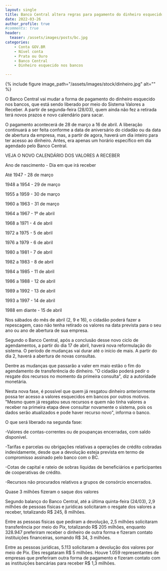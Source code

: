```yaml
---
layout: single
title: Banco Central altera regras para pagamento do dinheiro esquecido e divulga novo calendário
date: 2022-03-26
author_profile: true
#comments: true
header:
  teaser: /assets/images/posts/bc.jpg
categories: 
    - Conta GOV.BR
    - Nível conta
    - Prata ou Ouro
    - Banco Central
    - Dinheiro esquecido nos bancos

---
```


{% include figure image_path="/assets/images/stock/dinheiro.jpg" alt=""  %}

O Banco Central vai mudar a forma de pagamento do dinheiro esquecido nos bancos, que está sendo liberado por meio do Sistema Valores a Receber. A partir de segunda-feira (28/03), quem ainda não fez a retirada terá novos prazos e novo calendário para sacar.

O pagamento acontecerá de 28 de março a 16 de abril. A liberação continuará a ser feita conforme a data de aniversário do cidadão ou da data de abertura da empresa, mas, a partir de agora, haverá um dia inteiro para ter acesso ao dinheiro. Antes, era apenas um horário específico em dia agendado pelo Banco Central.

VEJA O NOVO CALENDÁRIO DOS VALORES A RECEBER

Ano de nascimento - Dia em que irá receber

Até 1947 - 28 de março

1948 a 1954 - 29 de março

1955 a 1959 - 30 de março

1960 a 1963 - 31 de março

1964 a 1967 - 1º de abril

1968 a 1971 - 4 de abril

1972 a 1975 - 5 de abril

1976 a 1979 - 6 de abril

1980 a 1981 - 7 de abril

1982 a 1983 - 8 de abril

1984 a 1985 - 11 de abril

1986 a 1988 - 12 de abril

1989 a 1992 - 13 de abril

1993 a 1997 - 14 de abril

1988 em diante - 15 de abril

Nos sábados do mês de abril (2, 9 e 16), o cidadão poderá fazer a repescagem, caso não tenha retirado os valores na data prevista para o seu ano ou ano de abertura de sua empresa.

Segundo o Banco Central, após a conclusão desse novo ciclo de agendamentos, a partir do dia 17 de abril, haverá nova reformulação do sistema. O período de mudanças vai durar até o início de mais. A partir do dia 2, haverá a abertura de novas consultas.

Dentre as mudanças que passarão a valer em maio estão o fim do agendamento de transferência do dinheiro. "O cidadão poderá pedir o resgate dos recursos no momento da primeira consulta", diz a autoridade monetária.

Nesta nova fase, é possível que quem já resgatou dinheiro anteriormente possa ter acesso a valores esquecidos em bancos por outros motivos. "Mesmo quem já resgatou seus recursos e quem não tinha valores a receber na primeira etapa deve consultar novamente o sistema, pois os dados serão atualizados e pode haver recurso novo", informa o banco.

O que será liberado na segunda fase:

-Valores de contas-correntes ou de poupanças encerradas, com saldo disponível.

-Tarifas e parcelas ou obrigações relativas a operações de crédito cobradas indevidamente, desde que a devolução esteja prevista em termo de compromisso assinado pelo banco com o BC.

-Cotas de capital e rateio de sobras líquidas de beneficiários e participantes de cooperativas de crédito.

-Recursos não procurados relativos a grupos de consórcio encerrados.


Quase 3 milhões fizeram o saque dos valores

Segundo balanço do Banco Central, até a última quinta-feira (24/03), 2,9 milhões de pessoas físicas e jurídicas solicitaram o resgate dos valores a receber, totalizando R$ 245, 8 milhões.

Entre as pessoas físicas que pediram a devolução, 2,5 milhões solicitaram transferência por meio do Pix, totalizando R$ 205 milhões, enquanto 328.947 preferiram receber o dinheiro de outra forma e fizeram contato instituições financeiras, somando R$ 34, 3 milhões.

Entre as pessoas jurídicas, 5.113 solicitaram a devolução dos valores por meio de Pix. Eles resgataram R$ 5 milhões. Houve 1.059 representantes de empresas que preferiram outra forma de pagamento e fizeram contato com as instituições bancárias para receber R$ 1,3 milhões.